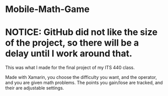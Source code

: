 # Mobile-Math-Game

<h1><b>NOTICE: GitHub did not like the size of the project, so there will be a delay until I work around that.</b></h1>

This was what I made for the final project of my ITS 440 class. 

Made with Xamarin, you choose the difficulty you want, and the operator, and you are given math problems. The points you gain/lose are tracked, and their are adjustable settings.
